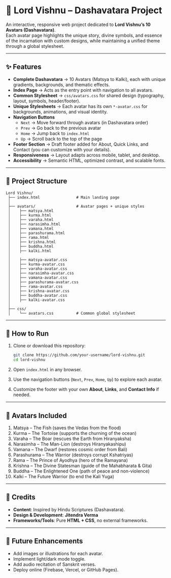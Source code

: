 # 📖 Lord Vishnu – Dashavatara Project

An interactive, responsive web project dedicated to **Lord Vishnu’s 10 Avatars (Dashavatara)**.  
Each avatar page highlights the unique story, divine symbols, and essence of the incarnation with custom designs, while maintaining a unified theme through a global stylesheet.

---

## ✨ Features
- **Complete Dashavatara** → 10 Avatars (Matsya to Kalki), each with unique gradients, backgrounds, and thematic effects.  
- **Index Page** → Acts as the entry point with navigation to all avatars.  
- **Common Stylesheet** → `css/avatars.css` for shared design (typography, layout, symbols, header/footer).  
- **Unique Stylesheets** → Each avatar has its own `*-avatar.css` for backgrounds, animations, and visual identity.  
- **Navigation Buttons**  
  - `Next` → Move forward through avatars (in Dashavatara order)  
  - `Prev` → Go back to the previous avatar  
  - `Home` → Jump back to `index.html`  
  - `Up` → Scroll back to the top of the page  
- **Footer Section** → Draft footer added for About, Quick Links, and Contact (you can customize with your details).  
- **Responsiveness** → Layout adapts across mobile, tablet, and desktop.  
- **Accessibility** → Semantic HTML, optimized contrast, and scalable fonts.

---

## 📂 Project Structure
```
Lord Vishnu/
 ├── index.html                # Main landing page
 │
 ├── avatars/                  # Avatar pages + unique styles
 │    ├── matsya.html
 │    ├── kurma.html
 │    ├── varaha.html
 │    ├── narasimha.html
 │    ├── vamana.html
 │    ├── parashurama.html
 │    ├── rama.html
 │    ├── krishna.html
 │    ├── buddha.html
 │    ├── kalki.html
 │
 │    ├── matsya-avatar.css
 │    ├── kurma-avatar.css
 │    ├── varaha-avatar.css
 │    ├── narasimha-avatar.css
 │    ├── vamana-avatar.css
 │    ├── parashurama-avatar.css
 │    ├── rama-avatar.css
 │    ├── krishna-avatar.css
 │    ├── buddha-avatar.css
 │    ├── kalki-avatar.css
 │
 ├── css/
 │    └── avatars.css          # Common global stylesheet
```

---

## 🚀 How to Run
1. Clone or download this repository:  
   ```bash
   git clone https://github.com/your-username/lord-vishnu.git
   cd lord-vishnu
   ```

2. Open `index.html` in any browser.  
3. Use the navigation buttons (`Next`, `Prev`, `Home`, `Up`) to explore each avatar.  
4. Customize the footer with your own **About**, **Links**, and **Contact Info** if needed.

---

## 📖 Avatars Included
1. Matsya – The Fish (saves the Vedas from the flood)  
2. Kurma – The Tortoise (supports the churning of the ocean)  
3. Varaha – The Boar (rescues the Earth from Hiranyaksha)  
4. Narasimha – The Man-Lion (destroys Hiranyakashipu)  
5. Vamana – The Dwarf (restores cosmic order from Bali)  
6. Parashurama – The Warrior (destroys corrupt Kshatriyas)  
7. Rama – The Prince of Ayodhya (hero of the Ramayana)  
8. Krishna – The Divine Statesman (guide of the Mahabharata & Gita)  
9. Buddha – The Enlightened One (path of peace and non-violence)  
10. Kalki – The Future Warrior (to end the Kali Yuga)

---

## 🙏 Credits
- **Content**: Inspired by Hindu Scriptures (Dashavatara).  
- **Design & Development**: **Jitendra Verma**  
- **Frameworks/Tools**: Pure **HTML + CSS**, no external frameworks.  

---

## 📸 Future Enhancements
- Add images or illustrations for each avatar.  
- Implement light/dark mode toggle.  
- Add audio recitation of Sanskrit verses.  
- Deploy online (Firebase, Vercel, or GitHub Pages).

